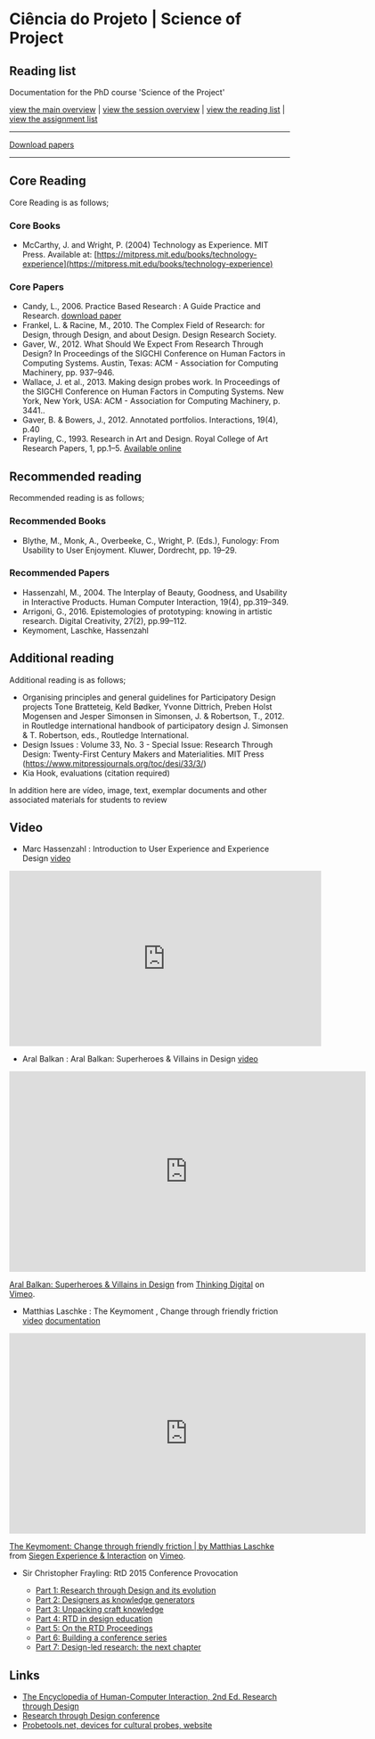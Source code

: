 # Ciência do Projeto | Science of Project

## Reading list

Documentation for the PhD course 'Science of the Project'

[view the main overview](README.md) |
[view the session overview](sessions.md) |
[view the reading list](reading.md) |
[view the assignment list](assignment.md)

-------------------------------
[Download papers](https://github.com/danbz/sotp_course/tree/master/papers)

-------------------------------

## Core Reading

Core Reading is as follows;

### Core Books

* McCarthy, J. and Wright, P. (2004) Technology as Experience. MIT Press. Available at: [https://mitpress.mit.edu/books/technology-experience](https://mitpress.mit.edu/books/technology-experience)

### Core Papers

* Candy, L., 2006. Practice Based Research : A Guide Practice and Research.
   [download paper](https://www.creativityandcognition.com/resources/PBR%20Guide-1.1-2006.pdf)
* Frankel, L. & Racine, M., 2010. The Complex Field of Research: for Design, through Design, and about Design. Design Research Society.
* Gaver, W., 2012. What Should We Expect From Research Through Design? In Proceedings of the SIGCHI Conference on Human Factors in Computing Systems. Austin, Texas: ACM - Association for Computing Machinery, pp. 937–946.
* Wallace, J. et al., 2013. Making design probes work. In Proceedings of the SIGCHI Conference on Human Factors in Computing Systems. New York, New York, USA: ACM - Association for Computing Machinery, p. 3441..
* Gaver, B. & Bowers, J., 2012. Annotated portfolios. Interactions, 19(4), p.40
* Frayling, C., 1993. Research in Art and Design. Royal College of Art Research Papers, 1, pp.1–5. [Available online](http://www.opengrey.eu/handle/10068/492065)

## Recommended reading

Recommended reading is as follows;

### Recommended Books

* Blythe, M., Monk, A., Overbeeke, C., Wright, P. (Eds.), Funology: From Usability to User Enjoyment. Kluwer, Dordrecht, pp. 19–29.

### Recommended Papers

* Hassenzahl, M., 2004. The Interplay of Beauty, Goodness, and Usability in Interactive Products. Human Computer Interaction, 19(4), pp.319–349.
* Arrigoni, G., 2016. Epistemologies of prototyping: knowing in artistic research. Digital Creativity, 27(2), pp.99–112.
* Keymoment, Laschke, Hassenzahl

## Additional reading

Additional reading is as follows;

* Organising principles and general guidelines for Participatory Design projects
Tone Bratteteig, Keld Bødker, Yvonne Dittrich, Preben Holst Mogensen and Jesper Simonsen in Simonsen, J. & Robertson, T., 2012. in  Routledge international handbook of participatory design J. Simonsen & T. Robertson, eds., Routledge International.
* Design Issues : Volume 33, No. 3 - Special Issue: Research Through Design: Twenty-First Century Makers and Materialities. MIT Press (https://www.mitpressjournals.org/toc/desi/33/3/)
* Kia Hook, evaluations (citation required)

In addition here are vídeo, image, text, exemplar documents and other associated materials for students to review

## Video

* Marc Hassenzahl : Introduction to User Experience and Experience Design
    [video](https://www.youtube.com/watch?v=lEvhxJKTQK8)

<iframe width="560" height="315" src="https://www.youtube.com/embed/lEvhxJKTQK8" frameborder="0" allow="accelerometer; autoplay; encrypted-media; gyroscope; picture-in-picture" allowfullscreen></iframe>

* Aral Balkan : Aral Balkan: Superheroes & Villains in Design
    [video](https://vimeo.com/70030549)
<iframe src="https://player.vimeo.com/video/70030549?title=0&byline=0&portrait=0" width="640" height="360" frameborder="0" allow="autoplay; fullscreen" allowfullscreen></iframe>
<p><a href="https://vimeo.com/70030549">Aral Balkan: Superheroes &amp; Villains in Design</a> from <a href="https://vimeo.com/thinkingdigital">Thinking Digital</a> on <a href="https://vimeo.com">Vimeo</a>.</p>

* Matthias Laschke : The Keymoment , Change through friendly friction
    [video](https://vimeo.com/86994036)
    [documentation](https://www.pleasurabletroublemakers.com/keymoment)

<iframe src="https://player.vimeo.com/video/86994036" width="640" height="360" frameborder="0" allow="autoplay; fullscreen" allowfullscreen></iframe>
<p><a href="https://vimeo.com/86994036">The Keymoment: Change through friendly friction | by Matthias Laschke</a> from <a href="https://vimeo.com/experienceinteraction">Siegen Experience &amp; Interaction</a> on <a href="https://vimeo.com">Vimeo</a>.</p>

* Sir Christopher Frayling: RtD 2015 Conference Provocation

    * [Part 1: Research through Design and its evolution](https://vimeo.com/129775325)
    * [Part 2: Designers as knowledge generators](https://vimeo.com/129776561)
    * [Part 3: Unpacking craft knowledge](https://vimeo.com/129777503)
    * [Part 4: RTD in design education](https://vimeo.com/129778507)
    * [Part 5: On the RTD Proceedings](https://vimeo.com/129779638)
    * [Part 6: Building a conference series](https://vimeo.com/129780022)
    * [Part 7: Design-led research: the next chapter](https://vimeo.com/129780632)

## Links

* [The Encyclopedia of Human-Computer Interaction, 2nd Ed. Research through Design](https://www.interaction-design.org/literature/book/the-encyclopedia-of-human-computer-interaction-2nd-ed/research-through-design)
* [Research through Design conference](https://www.researchthroughdesign.org/)
* [Probetools.net, devices for cultural probes, website](https://probetools.net)
